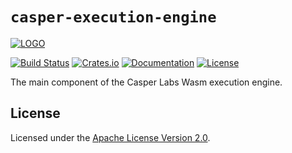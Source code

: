 # `casper-execution-engine`

[![LOGO](https://raw.githubusercontent.com/casper-network/casper-node/master/images/Casper_Assoc_Wordmark_Red_RGB.png)](https://casper.network/)

[![Build Status](https://drone-auto-casper-network.casperlabs.io/api/badges/casper-network/casper-node/status.svg?branch=dev)](http://drone-auto-casper-network.casperlabs.io/casper-network/casper-node)
[![Crates.io](https://img.shields.io/crates/v/casper-execution-engine)](https://crates.io/crates/casper-execution-engine)
[![Documentation](https://docs.rs/casper-execution-engine/badge.svg)](https://docs.rs/casper-execution-engine)
[![License](https://img.shields.io/badge/license-Apache-blue)](https://github.com/casper-network/casper-node/blob/master/LICENSE)

The main component of the Casper Labs Wasm execution engine.

## License

Licensed under the [Apache License Version 2.0](https://github.com/casper-network/casper-node/blob/master/LICENSE).